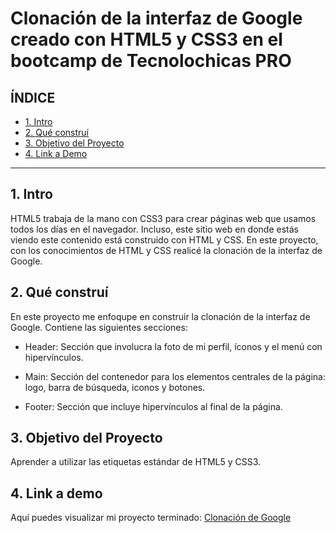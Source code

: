 # Clonación de la interfaz de Google creado con HTML5 y CSS3 en el bootcamp de Tecnolochicas PRO


## **ÍNDICE**

* [1. Intro](https://github.com/SosofiaHerrera/clonacionGoogle/edit/main/README.md#1-intro)
* [2. Qué construí](https://github.com/SosofiaHerrera/clonacionGoogle/edit/main/README.md#2-qu%C3%A9-constru%C3%AD)
* [3. Objetivo del Proyecto](https://github.com/SosofiaHerrera/clonacionGoogle/edit/main/README.md#3-objetivo-del-proyecto)
* [4. Link a Demo](https://github.com/SosofiaHerrera/clonacionGoogle/edit/main/README.md#4-link-a-demo)

****

## 1. Intro
HTML5 trabaja de la mano con CSS3 para crear páginas web que usamos todos los días en el navegador. Incluso, este sitio web en donde estás viendo este contenido está construido con HTML y CSS. En este proyecto, con los conocimientos de HTML y CSS realicé la clonación de la interfaz de Google.

## 2. Qué construí
En este proyecto me enfoqupe en construir la clonación de la interfaz de Google.
Contiene las siguientes secciones:

* Header: Sección que involucra la foto de mi perfil, íconos y el menú con hipervínculos.

* Main: Sección del contenedor para los elementos centrales de la página: logo, barra de búsqueda, iconos y botones.

* Footer: Sección que incluye hipervínculos al final de la página.

## 3. Objetivo del Proyecto
Aprender a utilizar las etiquetas estándar de HTML5 y CSS3.

## 4. Link a demo
Aquí puedes visualizar mi proyecto terminado: [Clonación de Google](#)
